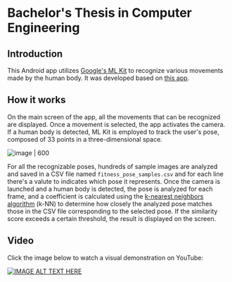 # Bachelor's Thesis in Computer Engineering

## Introduction

This Android app utilizes [Google's ML Kit](https://developers.google.com/ml-kit) to recognize various movements made by the human body. It was developed based on [this app](https://github.com/googlesamples/mlkit/tree/master/android/vision-quickstart).

## How it works

On the main screen of the app, all the movements that can be recognized are displayed. Once a movement is selected, the app activates the camera. If a human body is detected, ML Kit is employed to track the user's pose, composed of 33 points in a three-dimensional space.

![image | 600](https://developers.google.com/static/ml-kit/images/vision/pose-detection/landmarks-fixed.png)

For all the recognizable poses, hundreds of sample images are analyzed and saved in a CSV file named `fitness_pose_samples.csv` and for each line there's a valute to indicates which pose it represents. Once the camera is launched and a human body is detected, the pose is analyzed for each frame, and a coefficient is calculated using the [k-nearest neighbors algorithm](https://en.wikipedia.org/wiki/K-nearest_neighbors_algorithm) (k-NN) to determine how closely the analyzed pose matches those in the CSV file corresponding to the selected pose. If the similarity score exceeds a certain threshold, the result is displayed on the screen.

## Video

Click the image below to watch a visual demonstration on YouTube:

[![IMAGE ALT TEXT HERE](https://i9.ytimg.com/vi/o_zFg-RxnzE/mqdefault.jpg?sqp=COy3mLIG-oaymwEoCMACELQB8quKqQMcGADwAQH4Ab4EgAKACooCDAgAEAEYZSBlKGUwDw==&rs=AOn4CLDCCGCIIaksVvNSJRiP9jWOMrQTeA)](https://www.youtube.com/shorts/o_zFg-RxnzE)


